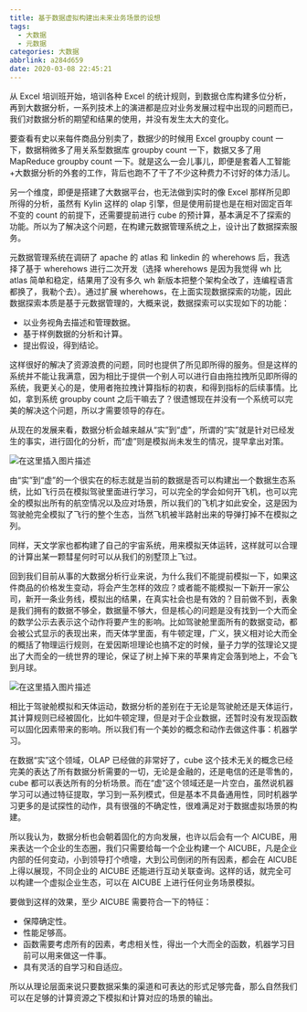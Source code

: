 ```yaml
---
title: 基于数据虚拟构建出未来业务场景的设想
tags:
  - 大数据
  - 元数据
categories: 大数据
abbrlink: a284d659
date: 2020-03-08 22:45:21
---
```


从 Excel 培训班开始，培训各种 Excel 的统计规则，到数据仓库构建多位分析，再到大数据分析，一系列技术上的演进都是应对业务发展过程中出现的问题而已，我们对数据分析的期望和结果的使用，并没有发生太大的变化。

<!-- more -->

要查看有史以来每件商品分别卖了，数据少的时候用 Excel groupby count 一下，数据稍微多了用关系型数据库 groupby count 一下，数据又多了用 MapReduce groupby count 一下。就是这么一会儿事儿，即便是套着人工智能+大数据分析的外套的工作，背后也跑不了干了不少这种费力不讨好的体力活儿。

另一个维度，即便是搭建了大数据平台，也无法做到实时的像 Excel 那样所见即所得的分析，虽然有 Kylin 这样的 olap 引擎，但是使用前提也是在相对固定百年不变的 count 的前提下，还需要提前进行 cube 的预计算，基本满足不了探索的功能。所以为了解决这个问题，在构建元数据管理系统之上，设计出了数据探索服务。

元数据管理系统在调研了 apache 的 atlas 和 linkedin 的 wherehows 后，我选择了基于 wherehows 进行二次开发（选择 wherehows 是因为我觉得 wh 比 atlas 简单和稳定，结果用了没有多久 wh 新版本把整个架构全改了，连编程语言都换了，我勒个去）。通过扩展 wherehows，在上面实现数据探索的功能，因此数据探索本质是基于元数据管理的，大概来说，数据探索可以实现如下的功能：

* 以业务视角去描述和管理数据。
* 基于样例数据的分析和计算。
* 提出假设，得到结论。

这样很好的解决了资源浪费的问题，同时也提供了所见即所得的服务。但是这样的系统并不能让我满意，因为相比于提供一个别人可以进行自由拖拉拽所见即所得的系统，我更关心的是，使用者拖拉拽计算指标的初衷，和得到指标的后续事情。比如，拿到系统 groupby count 之后干嘛去了？很遗憾现在并没有一个系统可以完美的解决这个问题，所以才需要领导的存在。

从现在的发展来看，数据分析会越来越从“实”到“虚”，所谓的“实”就是针对已经发生的事实，进行固化的分析，而“虚”则是模拟尚未发生的情况，提早拿出对策。


![在这里插入图片描述](https://images.gitbook.cn/95bcf160-57e0-11ea-81d1-ed43a3b42a77)

由“实”到“虚”的一个很实在的标志就是当前的数据是否可以构建出一个数据生态系统，比如飞行员在模拟驾驶里面进行学习，可以完全的学会如何开飞机，也可以完全的模拟出所有的航空情况以及应对场景，所以我们的飞机才如此安全，这是因为驾驶舱完全模拟了飞行的整个生态，当然飞机被半路射出来的导弹打掉不在模拟之列。

同样，天文学家也都构建了自己的宇宙系统，用来模拟天体运转，这样就可以合理的计算出某一颗彗星何时可以从我们的别墅顶上飞过。

回到我们目前从事的大数据分析行业来说，为什么我们不能提前模拟一下，如果这件商品的价格发生变动，将会产生怎样的效应？或者能不能模拟一下新开一家公司，新开一条业务线，模拟出的结果，在真实社会也是有效的？目前做不到，表象是我们拥有的数据不够全，数据量不够大，但是核心的问题是没有找到一个大而全的数学公示去表示这个动作将要产生的影响。比如驾驶舱里面所有的数据变动，都会被公式显示的表现出来，而天体学里面，有牛顿定理，广义，狭义相对论大而全的概括了物理运行规则，在爱因斯坦理论也搞不定的时候，量子力学的弦理论又提出了大而全的一统世界的理论，保证了树上掉下来的苹果肯定会落到地上，不会飞到月球。

![在这里插入图片描述](https://images.gitbook.cn/a3675350-57e0-11ea-aad3-090af12d3e0d)

相比于驾驶舱模拟和天体运动，数据分析的差别在于无论是驾驶舱还是天体运行，其计算规则已经被固化，比如牛顿定理，但是对于企业数据，还暂时没有发现函数可以固化因素带来的影响。所以我们有一个美妙的概念和动作去做这件事：机器学习。

在数据“实”这个领域，OLAP 已经做的非常好了，cube 这个技术无关的概念已经完美的表达了所有数据分析需要的一切，无论是金融的，还是电信的还是零售的，cube 都可以表达所有的分析场景。而在“虚”这个领域还是一片空白，虽然说机器学习可以通过特征提取，学习到一系列模式，但是基本不具备通用性，同时机器学习更多的是试探性的动作，具有很强的不确定性，很难满足对于数据虚拟场景的构建。

所以我认为，数据分析也会朝着固化的方向发展，也许以后会有一个 AICUBE，用来表达一个企业的生态圈，我们只需要给每一个企业构建一个 AICUBE，凡是企业内部的任何变动，小到领导打个喷嚏，大到公司倒闭的所有因素，都会在 AICUBE 上得以展现，不同企业的 AICUBE 还能进行互动关联查询。这样的话，就完全可以构建一个虚拟企业生态，可以在 AICUBE 上进行任何业务场景模拟。

要做到这样的效果，至少 AICUBE 需要符合一下的特征：

* 保障确定性。
* 性能足够高。
* 函数需要考虑所有的因素，考虑相关性，得出一个大而全的函数，机器学习目前可以用来做这一件事。
* 具有灵活的自学习和自适应。

所以从理论层面来说只要数据采集的渠道和可表达的形式足够完备，那么自然我们可以在足够的计算资源之下模拟和计算对应的场景的输出。


